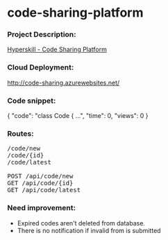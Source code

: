# code-sharing-platform

### Project Description:
[Hyperskill - Code Sharing Platform](https://hyperskill.org/projects/130?track=12)

### Cloud Deployment:
http://code-sharing.azurewebsites.net/

### Code snippet:
{
    "code": "class Code { ...",
    "time": 0,
    "views": 0
}

### Routes:
<pre>
/code/new  
/code/{id}  
/code/latest  

POST /api/code/new  
GET /api/code/{id}  
GET /api/code/latest  
</pre>

### Need improvement:
 - Expired codes aren't deleted from database.
 - There is no notification if invalid from is submitted
